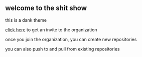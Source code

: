 ## welcome to the shit show

this is a dank theme

[click here](https://invite4chn.herokuapp.com) to get an invite to the organization

once you join the organization, you can create new repositories

you can also push to and pull from existing repositories
